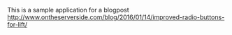 This is a sample application for a blogpost http://www.ontheserverside.com/blog/2016/01/14/improved-radio-buttons-for-lift/

